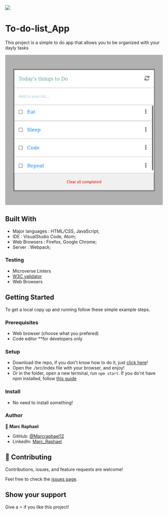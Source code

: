 
![](https://img.shields.io/badge/Microverse-blueviolet)

# To-do-list_App
This project is a simple to do app that allows you to be organized with your dayly tasks

![](./images/screeshot.png)


## Built With

- Major languages : HTML/CSS, JavaScript;
- IDE : VisualStudio Code, Atom;
- Web Browsers : Firefox, Google Chrome;
- Server : Webpack;

### Testing

- Microverse Linters
- [W3C validator](https://validator.w3.org/)
- Web Browsers

## Getting Started

To get a local copy up and running follow these simple example steps.

### Prerequisites

- Web browser (choose what you prefered)
- Code editor **for developers only

### Setup

- Download the repo, if you don't know how to do it, just [click here](https://github.com/Marcraphael12/To-do-list_App/archive/refs/heads/main.zip)!
- Open the ./src/index file with your browser, and enjoy!
- Or in the folder, open a new terminal, run <code>npm start</code>. If you do'nt have npm installed, follow [this guide](https://webpack.js.org/guides/development/#using-webpack-dev-server)

### Install

- No need to install something!


<!-- ## Live Demo

[Have a detailed view by clicking here](https://marcraphael12.github.io/Marc-first-capstone) -->

### Author
👤 **Marc Raphael**

- GitHub: [@Marcraphael12](https://github.com/Marcraphael12)
- LinkedIn: [Marc_Raphael](www.linkedin.com/in/marc-raphael-326039204)


## 🤝 Contributing

Contributions, issues, and feature requests are welcome!

Feel free to check the [issues page](https://github.com/Marcraphael12/To-do-list_App/issues).

## Show your support

Give a ⭐️ if you like this project!

<!-- ## Acknowledgments
- -->
